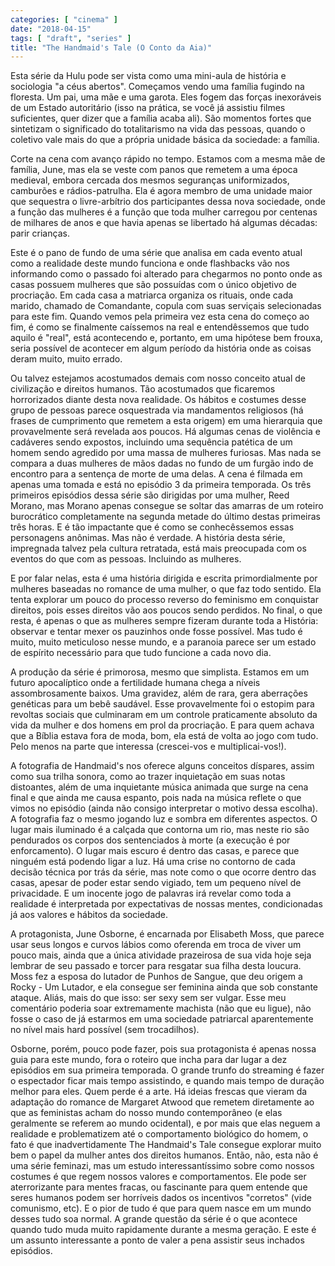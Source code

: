 ```yaml
---
categories: [ "cinema" ]
date: "2018-04-15"
tags: [ "draft", "series" ]
title: "The Handmaid's Tale (O Conto da Aia)"
---
```

Esta série da Hulu pode ser vista como uma mini-aula de história e
sociologia "a céus abertos". Começamos vendo uma família fugindo
na floresta. Um pai, uma mãe e uma garota. Eles fogem das forças
inexoráveis de um Estado autoritário (isso na prática, se você já
assistiu filmes suficientes, quer dizer que a família acaba ali). São
momentos fortes que sintetizam o significado do totalitarismo na vida das
pessoas, quando o coletivo vale mais do que a própria unidade básica
da sociedade: a família.

Corte na cena com avanço rápido no tempo. Estamos com a mesma
mãe de família, June, mas ela se veste com panos que remetem a uma
época medieval, embora cercada dos mesmos seguranças uniformizados,
camburões e rádios-patrulha. Ela é agora membro de uma unidade maior
que sequestra o livre-arbítrio dos participantes dessa nova sociedade,
onde a função das mulheres é a função que toda mulher carregou por
centenas de milhares de anos e que havia apenas se libertado há algumas
décadas: parir crianças.

Este é o pano de fundo de uma série que analisa em cada evento
atual como a realidade deste mundo funciona e onde flashbacks vão nos
informando como o passado foi alterado para chegarmos no ponto onde
as casas possuem mulheres que são possuídas com o único objetivo de
procriação. Em cada casa a matriarca organiza os rituais, onde cada
marido, chamado de Comandante, copula com suas serviçais selecionadas
para este fim. Quando vemos pela primeira vez esta cena do começo ao fim,
é como se finalmente caíssemos na real e entendêssemos que tudo aquilo
é "real", está acontecendo e, portanto, em uma hipótese bem frouxa,
seria possível de acontecer em algum período da história onde as
coisas deram muito, muito errado.

Ou talvez estejamos acostumados demais com nosso conceito atual
de civilização e direitos humanos. Tão acostumados que ficaremos
horrorizados diante desta nova realidade. Os hábitos e costumes desse
grupo de pessoas parece osquestrada via mandamentos religiosos (há
frases de cumprimento que remetem a esta origem) em uma hierarquia que
provavelmente será revelada aos poucos. Há algumas cenas de violência
e cadáveres sendo expostos, incluindo uma sequência patética de um
homem sendo agredido por uma massa de mulheres furiosas. Mas nada se
compara a duas mulheres de mãos dadas no fundo de um furgão indo de
encontro para a sentença de morte de uma delas. A cena é filmada em
apenas uma tomada e está no episódio 3 da primeira temporada. Os três
primeiros episódios dessa série são dirigidas por uma mulher, Reed
Morano, mas Morano apenas consegue se soltar das amarras de um roteiro
burocrático completamente na segunda metade do último destas primeiras
três horas. E é tão impactante que é como se conhecêssemos essas
personagens anônimas. Mas não é verdade. A história desta série,
impregnada talvez pela cultura retratada, está mais preocupada com os
eventos do que com as pessoas. Incluindo as mulheres.

E por falar nelas, esta é uma história dirigida e escrita
primordialmente por mulheres baseadas no romance de uma mulher, o que
faz todo sentido. Ela tenta explorar um pouco do processo reverso do
feminismo em conquistar direitos, pois esses direitos vão aos poucos
sendo perdidos. No final, o que resta, é apenas o que as mulheres sempre
fizeram durante toda a História: observar e tentar mexer os pauzinhos
onde fosse possível. Mas tudo é muito, muito meticuloso nesse mundo,
e a paranoia parece ser um estado de espírito necessário para que tudo
funcione a cada novo dia.

A produção da série é primorosa, mesmo que simplista. Estamos
em um futuro apocalíptico onde a fertilidade humana chega a níveis
assombrosamente baixos. Uma gravidez, além de rara, gera aberrações
genéticas para um bebê saudável. Esse provavelmente foi o estopim para
revoltas sociais que culminaram em um controle praticamente absoluto da
vida da mulher e dos homens em prol da procriação. E para quem achava
que a Bíblia estava fora de moda, bom, ela está de volta ao jogo com
tudo. Pelo menos na parte que interessa (crescei-vos e multiplicai-vos!).

A fotografia de Handmaid's nos oferece alguns conceitos díspares,
assim como sua trilha sonora, como ao trazer inquietação em suas
notas distoantes, além de uma inquietante música animada que surge na
cena final e que ainda me causa espanto, pois nada na música reflete o
que vimos no episódio (ainda não consigo interpretar o motivo dessa
escolha). A fotografia faz o mesmo jogando luz e sombra em diferentes
aspectos. O lugar mais iluminado é a calçada que contorna um rio,
mas neste rio são pendurados os corpos dos sentenciados à morte
(a execução é por enforcamento). O lugar mais escuro é dentro das
casas, e parece que ninguém está podendo ligar a luz. Há uma crise no
contorno de cada decisão técnica por trás da série, mas note como
o que ocorre dentro das casas, apesar de poder estar sendo vigiado,
tem um pequeno nível de privacidade. E um inocente jogo de palavras
irá revelar como toda a realidade é interpretada por expectativas de
nossas mentes, condicionadas já aos valores e hábitos da sociedade.

A protagonista, June Osborne, é encarnada por Elisabeth Moss, que
parece usar seus longos e curvos lábios como oferenda em troca de
viver um pouco mais, ainda que a única atividade prazeirosa de sua
vida hoje seja lembrar de seu passado e torcer para resgatar sua filha
desta loucura. Moss fez a esposa do lutador de Punhos de Sangue, que
deu origem a Rocky - Um Lutador, e ela consegue ser feminina ainda
que sob constante ataque. Aliás, mais do que isso: ser sexy sem ser
vulgar. Esse meu comentário poderia soar extremamente machista (não que
eu ligue), não fosse o caso de já estarmos em uma sociedade patriarcal
aparentemente no nível mais hard possível (sem trocadilhos).

Osborne, porém, pouco pode fazer, pois sua protagonista é apenas
nossa guia para este mundo, fora o roteiro que incha para dar lugar a
dez episódios em sua primeira temporada. O grande trunfo do streaming
é fazer o espectador ficar mais tempo assistindo, e quando mais tempo
de duração melhor para eles. Quem perde é a arte. Há ideias frescas
que vieram da adaptação do romance de Margaret Atwood que remetem
diretamente ao que as feministas acham do nosso mundo contemporâneo (e
elas geralmente se referem ao mundo ocidental), e por mais que elas neguem
a realidade e problematizem até o comportamento biológico do homem,
o fato é que inadvertidamente The Handmaid's Tale consegue explorar
muito bem o papel da mulher antes dos direitos humanos. Então, não, esta
não é uma série feminazi, mas um estudo interessantíssimo sobre como
nossos costumes é que regem nossos valores e comportamentos. Ele pode
ser aterrorizante para mentes fracas, ou fascinante para quem entende
que seres humanos podem ser horríveis dados os incentivos "corretos"
(vide comunismo, etc). E o pior de tudo é que para quem nasce em um mundo
desses tudo soa normal. A grande questão da série é o que acontece
quando tudo muda muito rapidamente durante a mesma geração. E este é
um assunto interessante a ponto de valer a pena assistir seus inchados
episódios.
